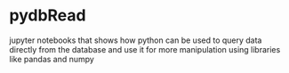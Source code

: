 # pydbRead
jupyter notebooks that shows how python can be used to query data directly from the database and use it for more manipulation using libraries like pandas and numpy
